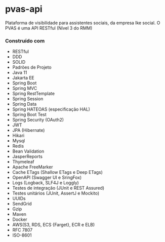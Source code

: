 # pvas-api
Plataforma de visibilidade para assistentes sociais, da empresa Ike social. 
O PVAS é uma API RESTful (Nível 3 do RMM) 

### Construído com

* RESTful
* DDD
* SOLID
* Padrões de Projeto
* Java 11
* Jakarta EE
* Spring Boot
* Spring MVC
* Spring RestTemplate
* Spring Session
* Spring Data
* Spring HATEOAS (especificação HAL)
* Spring Boot Test
* Spring Security (OAuth2)
* JWT
* JPA (Hibernate)
* Hikari
* Mysql
* Redis
* Bean Validation
* JasperReports
* Thymeleaf
* Apache FreeMarker
* Cache ETags (Shallow ETags e Deep ETags)
* OpenAPI (Swagger UI e SringFox)
* Logs (Logback, SLF4J e Loggly)
* Testes de integração (JUnit e REST Assured)
* Testes unitários (JUnit, AssertJ e Mockito)
* UUIDs
* SendGrid
* Gzip
* Maven
* Docker
* AWS(S3, RDS, ECS {Farget}, ECR e ELB)
* RFC 7807
* ISO-8601





